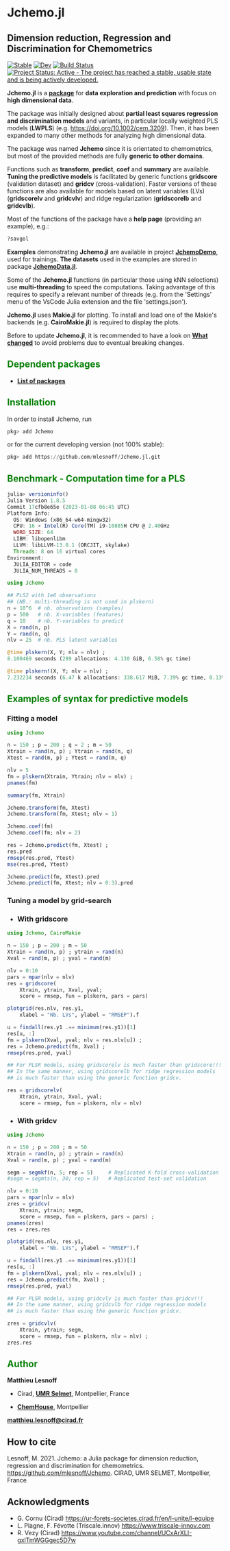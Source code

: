 # Jchemo.jl

## Dimension reduction, Regression and Discrimination for Chemometrics 

[![Stable](https://img.shields.io/badge/docs-stable-blue.svg)](https://mlesnoff.github.io/Jchemo.jl/stable)
[![Dev](https://img.shields.io/badge/docs-dev-blue.svg)](https://mlesnoff.github.io/Jchemo.jl/dev)
[![Build Status](https://github.com/mlesnoff/Jchemo.jl/workflows/CI/badge.svg)](https://github.com/mlesnoff/Jchemo.jl/actions)
[![Project Status: Active - The project has reached a stable, usable state and is being actively developed.](http://www.repostatus.org/badges/latest/active.svg)](http://www.repostatus.org/#active)

**Jchemo.jl** is a [**package**](https://mlesnoff.github.io/Jchemo.jl/dev/domains/)
for **data exploration and prediction** with focus on **high dimensional data**. 

The package was initially designed about **partial least squares regression and discrimination models** and variants, in particular locally weighted PLS models (**LWPLS**) (e.g. https://doi.org/10.1002/cem.3209).
Then, it has been expanded to many other methods for 
analyzing high dimensional data. 

The package was named **Jchemo** since it is orientated to chemometrics, but most of the provided methods are fully **generic to other domains**. 

Functions such as **transform**, **predict**, **coef** and **summary** are available. 
**Tuning the predictive models** is facilitated by generic functions **gridscore** (validation dataset) and 
**gridcv** (cross-validation). Faster versions of these functions are also available for models based on latent variables (LVs) 
(**gridscorelv** and **gridcvlv**) and ridge regularization (**gridscorelb** and **gridcvlb**).

Most of the functions of the package have a **help page** (providing an example), e.g.:

```julia
?savgol
```

**Examples** demonstrating **Jchemo.jl** are available in project [**JchemoDemo**](https://github.com/mlesnoff/JchemoDemo), used for trainings. **The datasets** used in the examples are stored in package [**JchemoData.jl**](https://github.com/mlesnoff/JchemoData.jl).

Some of the **Jchemo.jl** functions (in particular those using kNN selections) use **multi-threading** 
to speed the computations. Taking advantage of this requires to specify a relevant number 
of threads (e.g. from the 'Settings' menu of the VsCode Julia extension and the file 'settings.json').

**Jchemo.jl** uses **Makie.jl** for plotting. To install and load one of the Makie's backends (e.g. **CairoMakie.jl**) is required to display the plots. 

Before to update **Jchemo.jl**, it is recommended to have a look on 
[**What changed**](https://github.com/mlesnoff/Jchemo.jl/tree/master/docs/src/news.md) to avoid
problems due to eventual breaking changes. 

## <span style="color:green"> **Dependent packages** </span> 

- [**List of packages**](https://github.com/mlesnoff/Jchemo.jl/blob/master/Project.toml) 

## <span style="color:green"> **Installation** </span> 

In order to install Jchemo, run

```julia
pkg> add Jchemo
```
or for the current developing version (not 100% stable):

```julia
pkg> add https://github.com/mlesnoff/Jchemo.jl.git
```

## <span style="color:green"> **Benchmark - Computation time for a PLS** </span> 
```julia
julia> versioninfo()
Julia Version 1.8.5
Commit 17cfb8e65e (2023-01-08 06:45 UTC)
Platform Info:
  OS: Windows (x86_64-w64-mingw32)
  CPU: 16 × Intel(R) Core(TM) i9-10885H CPU @ 2.40GHz
  WORD_SIZE: 64
  LIBM: libopenlibm
  LLVM: libLLVM-13.0.1 (ORCJIT, skylake)
  Threads: 8 on 16 virtual cores
Environment:
  JULIA_EDITOR = code
  JULIA_NUM_THREADS = 8
```

```julia
using Jchemo

## PLS2 with 1e6 observations
## (NB.: multi-threading is not used in plskern) 
n = 10^6  # nb. observations (samples)
p = 500   # nb. X-variables (features)
q = 10    # nb. Y-variables to predict
X = rand(n, p)
Y = rand(n, q)
nlv = 25  # nb. PLS latent variables

@time plskern(X, Y; nlv = nlv) ;
8.100469 seconds (299 allocations: 4.130 GiB, 6.58% gc time)

@time plskern!(X, Y; nlv = nlv) ;
7.232234 seconds (6.47 k allocations: 338.617 MiB, 7.39% gc time, 0.13% compilation time)
```

## <span style="color:green"> **Examples of syntax for predictive models** </span> 

### **Fitting a model**

```julia
using Jchemo

n = 150 ; p = 200 ; q = 2 ; m = 50 
Xtrain = rand(n, p) ; Ytrain = rand(n, q) 
Xtest = rand(m, p) ; Ytest = rand(m, q) 

nlv = 5 
fm = plskern(Xtrain, Ytrain; nlv = nlv) ;
pnames(fm)

summary(fm, Xtrain)

Jchemo.transform(fm, Xtest)
Jchemo.transform(fm, Xtest; nlv = 1)

Jchemo.coef(fm)
Jchemo.coef(fm; nlv = 2)

res = Jchemo.predict(fm, Xtest) ;
res.pred
rmsep(res.pred, Ytest)
mse(res.pred, Ytest)

Jchemo.predict(fm, Xtest).pred
Jchemo.predict(fm, Xtest; nlv = 0:3).pred 
```

### **Tuning a model by grid-search** 

- ### With gridscore

```julia
using Jchemo, CairoMakie

n = 150 ; p = 200 ; m = 50 
Xtrain = rand(n, p) ; ytrain = rand(n) 
Xval = rand(m, p) ; yval = rand(m) 

nlv = 0:10 
pars = mpar(nlv = nlv)
res = gridscore(
    Xtrain, ytrain, Xval, yval;
    score = rmsep, fun = plskern, pars = pars) 

plotgrid(res.nlv, res.y1,
    xlabel = "Nb. LVs", ylabel = "RMSEP").f

u = findall(res.y1 .== minimum(res.y1))[1] 
res[u, :]
fm = plskern(Xval, yval; nlv = res.nlv[u]) ;
res = Jchemo.predict(fm, Xval) ;
rmsep(res.pred, yval)

## For PLSR models, using gridscorelv is much faster than gridscore!!!
## In the same manner, using gridscorelb for ridge regression models
## is much faster than using the generic function gridcv.

res = gridscorelv(
    Xtrain, ytrain, Xval, yval;
    score = rmsep, fun = plskern, nlv = nlv) 
```

- ### With gridcv

```julia
using Jchemo

n = 150 ; p = 200 ; m = 50 
Xtrain = rand(n, p) ; ytrain = rand(n) 
Xval = rand(m, p) ; yval = rand(m) 

segm = segmkf(n, 5; rep = 5)     # Replicated K-fold cross-validation
#segm = segmts(n, 30; rep = 5)   # Replicated test-set validation

nlv = 0:10 
pars = mpar(nlv = nlv)
zres = gridcv(
    Xtrain, ytrain; segm,
    score = rmsep, fun = plskern, pars = pars) ;
pnames(zres)
res = zres.res

plotgrid(res.nlv, res.y1,
    xlabel = "Nb. LVs", ylabel = "RMSEP").f

u = findall(res.y1 .== minimum(res.y1))[1] 
res[u, :]
fm = plskern(Xval, yval; nlv = res.nlv[u]) ;
res = Jchemo.predict(fm, Xval) ;
rmsep(res.pred, yval)

## For PLSR models, using gridcvlv is much faster than gridcv!!!
## In the same manner, using gridcvlb for ridge regression models
## is much faster than using the generic function gridcv.

zres = gridcvlv(
    Xtrain, ytrain; segm,
    score = rmsep, fun = plskern, nlv = nlv) ;
zres.res
```

## <span style="color:green"> **Author** </span> 

**Matthieu Lesnoff**

- Cirad, [**UMR Selmet**](https://umr-selmet.cirad.fr/en), Montpellier, France

- [**ChemHouse**](https://www.chemproject.org/ChemHouse), Montpellier

**matthieu.lesnoff@cirad.fr**

## How to cite

Lesnoff, M. 2021. Jchemo: a Julia package for dimension reduction, regression and discrimination for 
chemometrics. https://github.com/mlesnoff/Jchemo. CIRAD, UMR SELMET, Montpellier, France

## Acknowledgments

- G. Cornu (Cirad) https://ur-forets-societes.cirad.fr/en/l-unite/l-equipe 
- L. Plagne, F. Févotte (Triscale.innov) https://www.triscale-innov.com 
- R. Vezy (Cirad) https://www.youtube.com/channel/UCxArXLI-gxlTmWGGgec5D7w 



